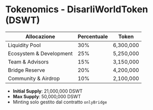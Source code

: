 # Tokenomics - DisarliWorldToken (DSWT)

| Allocazione             | Percentuale | Token          |
|-------------------------|-------------|----------------|
| Liquidity Pool          | 30%         | 6,300,000      |
| Ecosystem & Development | 25%         | 5,250,000      |
| Team & Advisors         | 15%         | 3,150,000      |
| Bridge Reserve          | 20%         | 4,200,000      |
| Community & Airdrop     | 10%         | 2,100,000      |

- **Initial Supply**: 21,000,000 DSWT
- **Max Supply**: 50,000,000 DSWT
- Minting solo gestito dal contratto `onlyBridge`
